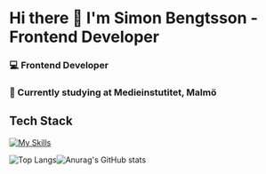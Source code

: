 # Hi there 👋 I'm Simon Bengtsson - Frontend Developer 

### 💻 Frontend Developer
### 🌱 Currently studying at Medieinstutitet, Malmö

## Tech Stack

[![My Skills](https://skillicons.dev/icons?i=html,css,bootstrap,js,ts,nodejs,mysql,express,prisma,postman&perline=5)](https://skillicons.dev)

![Top Langs](https://github-readme-stats.vercel.app/api/top-langs/?username=s1monbengtsson&layout=compact)![Anurag's GitHub stats](https://github-readme-stats.vercel.app/api?username=s1monbengtsson&show_icons=true&theme=dracula)

<!--
**s1monbengtsson/s1monbengtsson** is a ✨ _special_ ✨ repository because its `README.md` (this file) appears on your GitHub profile.

Here are some ideas to get you started:

- 🔭 I’m currently working on ...
- 🌱 I’m currently learning ...
- 👯 I’m looking to collaborate on ...
- 🤔 I’m looking for help with ...
- 💬 Ask me about ...
- 📫 How to reach me: ...
- 😄 Pronouns: ...
- ⚡ Fun fact: ...
-->
